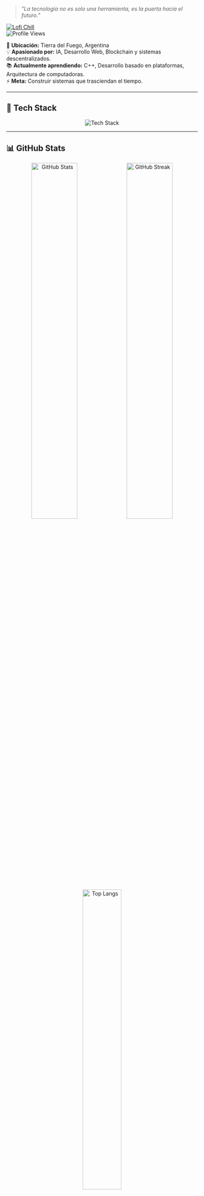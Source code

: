 > *"La tecnología no es solo una herramienta, es la puerta hacia el futuro."*  

[![Lofi Chill](https://img.shields.io/badge/🎶_Lofi_Chill-FF0000?style=flat-square&logo=youtube-music)](https://www.youtube.com/watch?v=h4FSnS2pngY)  
![Profile Views](https://komarev.com/ghpvc/?username=a13xanderplatz0&color=blue&label=VISITAS&style=flat-square)

📍 **Ubicación:** Tierra del Fuego, Argentina  
💡 **Apasionado por:** IA, Desarrollo Web, Blockchain y sistemas descentralizados.  
📚 **Actualmente aprendiendo:** C++, Desarrollo basado en plataformas, Arquitectura de computadoras.  
⚡ **Meta:** Construir sistemas que trasciendan el tiempo.  

---

## 🚀 Tech Stack 

<div align="center">
    <img src="https://skillicons.dev/icons?i=html,css,js,ts,react,nextjs,vue,nodejs,express,fastapi,php,laravel,python,java,spring,cpp,cs,rust,go,django,flask,mysql,postgresql,mongodb,sqlite,redis,docker,kubernetes,linux,git,github,gitlab,bash,vscode,neovim,figma,astro&theme=dark" alt="Tech Stack">
</div>

---

## 📊 GitHub Stats  

<div align="center">
    <img src="https://github-readme-stats.vercel.app/api?username=a13xanderplatz0&show_icons=true&theme=radical" alt="GitHub Stats" width="49%" />
    <img src="https://github-readme-streak-stats.herokuapp.com/?user=a13xanderplatz0&theme=radical" alt="GitHub Streak" width="49%" />
    <br>
    <!-- Barra de lenguajes -->
    <img src="https://github-readme-stats.vercel.app/api/top-langs/?username=a13xanderplatz0&layout=compact&theme=radical&langs_count=8" alt="Top Langs" width="45%"/>
    <br><br>
    <img src="https://github-profile-trophy.vercel.app/?username=a13xanderplatz0&theme=radical&column=7" alt="GitHub Trophy" width="90%"/>
    <img src="https://github-readme-activity-graph.vercel.app/graph?username=a13xanderplatz0&theme=react-dark&hide_border=true&area=true" width="90%">
</div>

<div align="center">
    <a href="https://linkedin.com/in/jhonalexanderflores"><img src="https://img.shields.io/badge/LinkedIn-0A66C2?style=for-the-badge&logo=linkedin&logoColor=white"></a>
    <a href="https://twitter.com/andrevernz"><img src="https://img.shields.io/badge/Twitter-1DA1F2?style=for-the-badge&logo=twitter&logoColor=white"></a>
    <a href="mailto:a13xanderplatz10@outlook.com.ar"><img src="https://img.shields.io/badge/Email-D14836?style=for-the-badge&logo=gmail&logoColor=white"></a>
    <a href="https://github.com/a13xanderplatz0"><img src="https://img.shields.io/badge/GitHub-181717?style=for-the-badge&logo=github&logoColor=white"></a>
</div>
